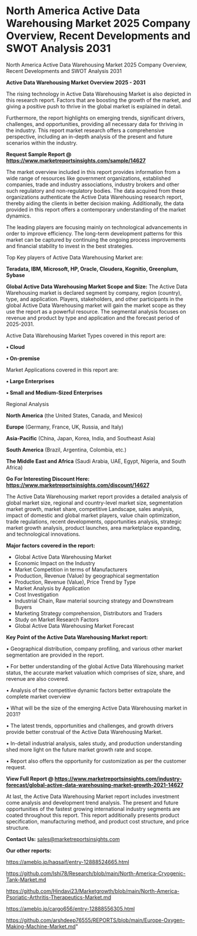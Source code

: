 # North America Active Data Warehousing Market 2025 Company Overview, Recent Developments and SWOT Analysis 2031
North America Active Data Warehousing Market 2025 Company Overview, Recent Developments and SWOT Analysis 2031

<Strong> Active Data Warehousing Market Overview 2025 - 2031</strong>

The rising technology in Active Data Warehousing Market is also depicted in this research report. Factors that are boosting the growth of the market, and giving a positive push to thrive in the global market is explained in detail.

Furthermore, the report highlights on emerging trends, significant drivers, challenges, and opportunities, providing all necessary data for thriving in the industry. This report market research offers a comprehensive perspective, including an in-depth analysis of the present and future scenarios within the industry.

<strong>Request Sample Report @ <a href=https://www.marketreportsinsights.com/sample/14627>https://www.marketreportsinsights.com/sample/14627</a></strong>

The market overview included in this report provides information from a wide range of resources like government organizations, established companies, trade and industry associations, industry brokers and other such regulatory and non-regulatory bodies. The data acquired from these organizations authenticate the Active Data Warehousing research report, thereby aiding the clients in better decision making. Additionally, the data provided in this report offers a contemporary understanding of the market dynamics.

The leading players are focusing mainly on technological advancements in order to improve efficiency. The long-term development patterns for this market can be captured by continuing the ongoing process improvements and financial stability to invest in the best strategies.

Top Key players of Active Data Warehousing Market are:

<strong>Teradata, IBM, Microsoft, HP, Oracle, Cloudera, Kognitio, Greenplum, Sybase</strong>

<strong><b>Global Active Data Warehousing Market Scope and Size:</b></strong>
The Active Data Warehousing market is declared segment by company, region (country), type, and application. Players, stakeholders, and other participants in the global Active Data Warehousing market will gain the market scope as they use the report as a powerful resource. The segmental analysis focuses on revenue and product by type and application and the forecast period of 2025-2031.

Active Data Warehousing Market Types covered in this report are:

<strong>• Cloud

• On-premise</strong>

Market Applications covered in this report are:

<strong>• Large Enterprises

• Small and Medium-Sized Enterprises</strong> 

Regional Analysis

<strong>North America</strong> (the United States, Canada, and Mexico)

<strong>Europe</strong> (Germany, France, UK, Russia, and Italy)

<strong>Asia-Pacific</strong> (China, Japan, Korea, India, and Southeast Asia)

<strong>South America</strong> (Brazil, Argentina, Colombia, etc.)

<strong>The Middle East and Africa</strong> (Saudi Arabia, UAE, Egypt, Nigeria, and South Africa)

<strong>Go For Interesting Discount Here: <a href=https://www.marketreportsinsights.com/discount/14627>https://www.marketreportsinsights.com/discount/14627</a></strong>

The Active Data Warehousing market report provides a detailed analysis of global market size, regional and country-level market size, segmentation market growth, market share, competitive Landscape, sales analysis, impact of domestic and global market players, value chain optimization, trade regulations, recent developments, opportunities analysis, strategic market growth analysis, product launches, area marketplace expanding, and technological innovations.

<strong><b>Major factors covered in the report:</b></strong>
<ul>
  <li>Global Active Data Warehousing Market </li>
  <li>Economic Impact on the Industry</li>
  <li>Market Competition in terms of Manufacturers</li>
  <li>Production, Revenue (Value) by geographical segmentation</li>
  <li>Production, Revenue (Value), Price Trend by Type</li>
  <li>Market Analysis by Application</li>
  <li>Cost Investigation</li>
  <li>Industrial Chain, Raw material sourcing strategy and Downstream Buyers</li>
  <li>Marketing Strategy comprehension, Distributors and Traders</li>
  <li>Study on Market Research Factors</li>
  <li>Global Active Data Warehousing Market Forecast</li>
</ul>

<strong><b>Key Point of the Active Data Warehousing Market report:</b></strong>

• Geographical distribution, company profiling, and various other market segmentation are provided in the report.

• For better understanding of the global Active Data Warehousing market status, the accurate market valuation which comprises of size, share, and revenue are also covered.

• Analysis of the competitive dynamic factors better extrapolate the complete market overview

• What will be the size of the emerging Active Data Warehousing market in 2031?

• The latest trends, opportunities and challenges, and growth drivers provide better construal of the Active Data Warehousing Market.

• In-detail industrial analysis, sales study, and production understanding shed more light on the future market growth rate and scope.

• Report also offers the opportunity for customization as per the customer request.

<strong><b>View Full Report @ <a href=https://www.marketreportsinsights.com/industry-forecast/global-active-data-warehousing-market-growth-2021-14627>https://www.marketreportsinsights.com/industry-forecast/global-active-data-warehousing-market-growth-2021-14627</a></b></strong>


At last, the Active Data Warehousing Market report includes investment come analysis and development trend analysis. The present and future opportunities of the fastest growing international industry segments are coated throughout this report. This report additionally presents product specification, manufacturing method, and product cost structure, and price structure.

<strong>Contact Us:</strong>
sales@marketreportsinsights.com

<strong>Our other reports:</strong>

<a href=https://ameblo.jp/haqsaif/entry-12888524665.html>https://ameblo.jp/haqsaif/entry-12888524665.html</a>

<a href=https://github.com/Ishi78/Research/blob/main/North-America-Cryogenic-Tank-Market.md>https://github.com/Ishi78/Research/blob/main/North-America-Cryogenic-Tank-Market.md</a>

<a href=https://github.com/Hindavi23/Marketgrowth/blob/main/North-America-Psoriatic-Arthritis-Therapeutics-Market.md>https://github.com/Hindavi23/Marketgrowth/blob/main/North-America-Psoriatic-Arthritis-Therapeutics-Market.md</a>

<a href=https://ameblo.jp/cargo656/entry-12888556305.html>https://ameblo.jp/cargo656/entry-12888556305.html</a>

<a href=https://github.com/arshdeep76555/REPORTS/blob/main/Europe-Oxygen-Making-Machine-Market.md>https://github.com/arshdeep76555/REPORTS/blob/main/Europe-Oxygen-Making-Machine-Market.md</a>"
